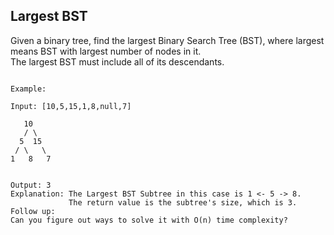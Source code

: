 ## Largest BST
   
Given a binary tree, find the largest Binary Search Tree (BST), where largest means BST with largest number of nodes in it.  
The largest BST must include all of its descendants.
```
 
Example:

Input: [10,5,15,1,8,null,7]

   10 
   / \ 
  5  15 
 / \   \ 
1   8   7


Output: 3
Explanation: The Largest BST Subtree in this case is 1 <- 5 -> 8.
             The return value is the subtree's size, which is 3.
Follow up:
Can you figure out ways to solve it with O(n) time complexity?


```
